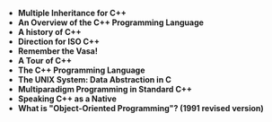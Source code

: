 <ul>
 <li><b><a target="_blank" href="https://github.com/manjunath5496/Bjarne-Stroustrup-Papers/blob/master/ru(1).pdf" style="text-decoration:none;">Multiple Inheritance for C++</a></b></li>
  
<li><b><a target="_blank" href="https://github.com/manjunath5496/Bjarne-Stroustrup-Papers/blob/master/ru(2).pdf" style="text-decoration:none;">An Overview of the C++ Programming Language</a></b></li>  
  
<li><b><a target="_blank" href="https://github.com/manjunath5496/Bjarne-Stroustrup-Papers/blob/master/ru(3).pdf" style="text-decoration:none;">A history of C++</a></b></li>
                               
 <li><b><a target="_blank" href="https://github.com/manjunath5496/Bjarne-Stroustrup-Papers/blob/master/ru(4).pdf" style="text-decoration:none;">Direction for ISO C++</a></b></li>                              
<li><b><a target="_blank" href="https://github.com/manjunath5496/Bjarne-Stroustrup-Papers/blob/master/ru(5).pdf" style="text-decoration:none;"> Remember the Vasa! </a></b></li>
 <li><b><a target="_blank" href="https://github.com/manjunath5496/Bjarne-Stroustrup-Papers/blob/master/ru(6).pdf" style="text-decoration:none;">A Tour of C++ </a></b></li>
                <li><b><a target="_blank" href="https://github.com/manjunath5496/Bjarne-Stroustrup-Papers/blob/master/ru(7).pdf" style="text-decoration:none;">The C++ Programming Language  </a></b></li>                                
          <li><b><a target="_blank" href="https://github.com/manjunath5496/Bjarne-Stroustrup-Papers/blob/master/ru(8).pdf" style="text-decoration:none;">The UNIX System: Data Abstraction in C </a></b></li>           

 <li><b><a target="_blank" href="https://github.com/manjunath5496/Bjarne-Stroustrup-Papers/blob/master/ru(9).pdf" style="text-decoration:none;">Multiparadigm Programming in Standard C++</a></b></li>
                <li><b><a target="_blank" href="https://github.com/manjunath5496/Bjarne-Stroustrup-Papers/blob/master/ru(10).pdf" style="text-decoration:none;">Speaking C++ as a Native </a></b></li>                                
          <li><b><a target="_blank" href="https://github.com/manjunath5496/Bjarne-Stroustrup-Papers/blob/master/ru(11).pdf" style="text-decoration:none;">What is "Object-Oriented Programming"? (1991 revised version) </a></b></li>   





</ul>
